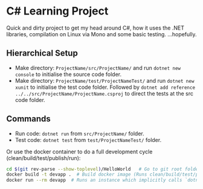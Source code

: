 C# Learning Project
===================

Quick and dirty project to get my head around C#, how it uses the .NET
libraries, compilation on Linux via Mono and some basic testing. ...hopefully.

Hierarchical Setup
------------------

* Make directory: `ProjectName/src/ProjectName/` and run `dotnet new console`
  to initialise the source code folder.
* Make directory: `ProjectName/test/ProjectNameTest/` and run `dotnet new
  xunit` to initialise the test code folder. Followed by `dotnet add reference
  ../../src/ProjectName/ProjectName.csproj` to direct the tests at the src code
  folder.

Commands
--------

* Run code: `dotnet run` from `src/ProjectName/` folder.
* Test code: `dotnet test` from `test/ProjectNameTest/` folder.

Or use the docker container to do a full development cycle
(clean/build/test/publish/run):

```bash
cd $(git rev-parse --show-toplevel)/HelloWorld   # Go to git root folder.
docker build -t devapp .  # Build docker image (Runs clean/build/test/publish).
docker run --rm devapp  # Runs an instance which implicitly calls `dotnet run`.
```
